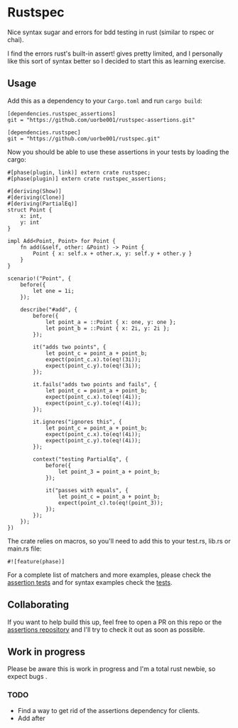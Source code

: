 # Rustspec

Nice syntax sugar and errors for bdd testing in rust (similar to rspec or chai).

I find the errors rust's built-in assert! gives pretty limited, and I personally like this sort of syntax better so I decided to start this as learning exercise.

## Usage

Add this as a dependency to your `Cargo.toml` and run `cargo build`:

```
[dependencies.rustspec_assertions]
git = "https://github.com/uorbe001/rustspec-assertions.git"

[dependencies.rustspec]
git = "https://github.com/uorbe001/rustspec.git"
```

Now you should be able to use these assertions in your tests by loading the cargo:

```
#[phase(plugin, link)] extern crate rustspec;
#[phase(plugin)] extern crate rustspec_assertions;

#[deriving(Show)]
#[deriving(Clone)]
#[deriving(PartialEq)]
struct Point {
    x: int,
    y: int
}

impl Add<Point, Point> for Point {
    fn add(&self, other: &Point) -> Point {
        Point { x: self.x + other.x, y: self.y + other.y }
    }
}

scenario!("Point", {
    before({
        let one = 1i;
    });

    describe("#add", {
        before({
            let point_a = ::Point { x: one, y: one };
            let point_b = ::Point { x: 2i, y: 2i };
        });

        it("adds two points", {
            let point_c = point_a + point_b;
            expect(point_c.x).to(eq!(3i));
            expect(point_c.y).to(eq!(3i));
        });

        it.fails("adds two points and fails", {
            let point_c = point_a + point_b;
            expect(point_c.x).to(eq!(4i));
            expect(point_c.y).to(eq!(4i));
        });

        it.ignores("ignores this", {
            let point_c = point_a + point_b;
            expect(point_c.x).to(eq!(4i));
            expect(point_c.y).to(eq!(4i));
        });

        context("testing PartialEq", {
            before({
                let point_3 = point_a + point_b;
            });

            it("passes with equals", {
                let point_c = point_a + point_b;
                expect(point_c).to(eq!(point_3));
            });
        });
    });
})
```

The crate relies on macros, so you'll need to add this to your test.rs, lib.rs or main.rs file:

```
#![feature(phase)]
```

For a complete list of matchers and more examples, please check the [assertion tests](https://github.com/uorbe001/rustspec-assertions/tree/master/tests) and for syntax examples check the [tests](tests/).

## Collaborating

If you want to help build this up, feel free to open a PR on this repo or the [assertions repository](https://github.com/uorbe001/rustspec-assertions) and I'll try to check it out as soon as possible.

## Work in progress

Please be aware this is work in progress and I'm a total rust newbie, so expect bugs .

### TODO

* Find a way to get rid of the assertions dependency for clients.
* Add after
